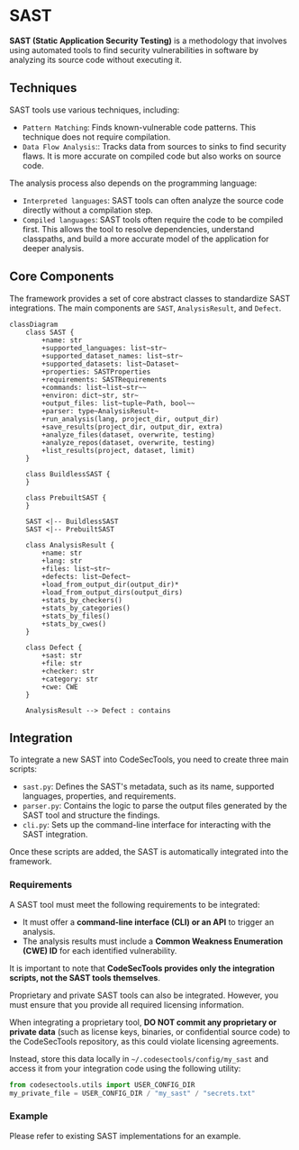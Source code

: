 # SAST

**SAST (Static Application Security Testing)** is a methodology that involves using automated tools to find security vulnerabilities in software by analyzing its source code without executing it.

## Techniques

SAST tools use various techniques, including:

- `Pattern Matching`: Finds known-vulnerable code patterns. This technique does not require compilation.
- `Data Flow Analysis`:: Tracks data from sources to sinks to find security flaws. It is more accurate on compiled code but also works on source code.

The analysis process also depends on the programming language:

- `Interpreted languages`: SAST tools can often analyze the source code directly without a compilation step.
- `Compiled languages`: SAST tools often require the code to be compiled first. This allows the tool to resolve dependencies, understand classpaths, and build a more accurate model of the application for deeper analysis.

## Core Components

The framework provides a set of core abstract classes to standardize SAST integrations. The main components are `SAST`, `AnalysisResult`, and `Defect`.

```mermaid
classDiagram
    class SAST {
        +name: str
        +supported_languages: list~str~
        +supported_dataset_names: list~str~
        +supported_datasets: list~Dataset~
        +properties: SASTProperties
        +requirements: SASTRequirements
        +commands: list~list~str~~
        +environ: dict~str, str~
        +output_files: list~tuple~Path, bool~~
        +parser: type~AnalysisResult~
        +run_analysis(lang, project_dir, output_dir)
        +save_results(project_dir, output_dir, extra)
        +analyze_files(dataset, overwrite, testing)
        +analyze_repos(dataset, overwrite, testing)
        +list_results(project, dataset, limit)
    }

    class BuildlessSAST {
    }

    class PrebuiltSAST {
    }
    
    SAST <|-- BuildlessSAST
    SAST <|-- PrebuiltSAST

    class AnalysisResult {
        +name: str
        +lang: str
        +files: list~str~
        +defects: list~Defect~
        +load_from_output_dir(output_dir)*
        +load_from_output_dirs(output_dirs)
        +stats_by_checkers()
        +stats_by_categories()
        +stats_by_files()
        +stats_by_cwes()
    }

    class Defect {
        +sast: str
        +file: str
        +checker: str
        +category: str
        +cwe: CWE
    }

    AnalysisResult --> Defect : contains
```

## Integration

To integrate a new SAST into CodeSecTools, you need to create three main scripts:

- `sast.py`: Defines the SAST's metadata, such as its name, supported languages, properties, and requirements.
- `parser.py`: Contains the logic to parse the output files generated by the SAST tool and structure the findings.
- `cli.py`: Sets up the command-line interface for interacting with the SAST integration.

Once these scripts are added, the SAST is automatically integrated into the framework.

### Requirements
A SAST tool must meet the following requirements to be integrated:

- It must offer a **command-line interface (CLI) or an API** to trigger an analysis.
- The analysis results must include a **Common Weakness Enumeration (CWE) ID** for each identified vulnerability.

It is important to note that **CodeSecTools provides only the integration scripts, not the SAST tools themselves**.

Proprietary and private SAST tools can also be integrated. However, you must ensure that you provide all required licensing information.

When integrating a proprietary tool, **DO NOT commit any proprietary or private data** (such as license keys, binaries, or confidential source code) to the CodeSecTools repository, as this could violate licensing agreements.

Instead, store this data locally in `~/.codesectools/config/my_sast` and access it from your integration code using the following utility:
```python
from codesectools.utils import USER_CONFIG_DIR
my_private_file = USER_CONFIG_DIR / "my_sast" / "secrets.txt"
```

### Example

Please refer to existing SAST implementations for an example.
